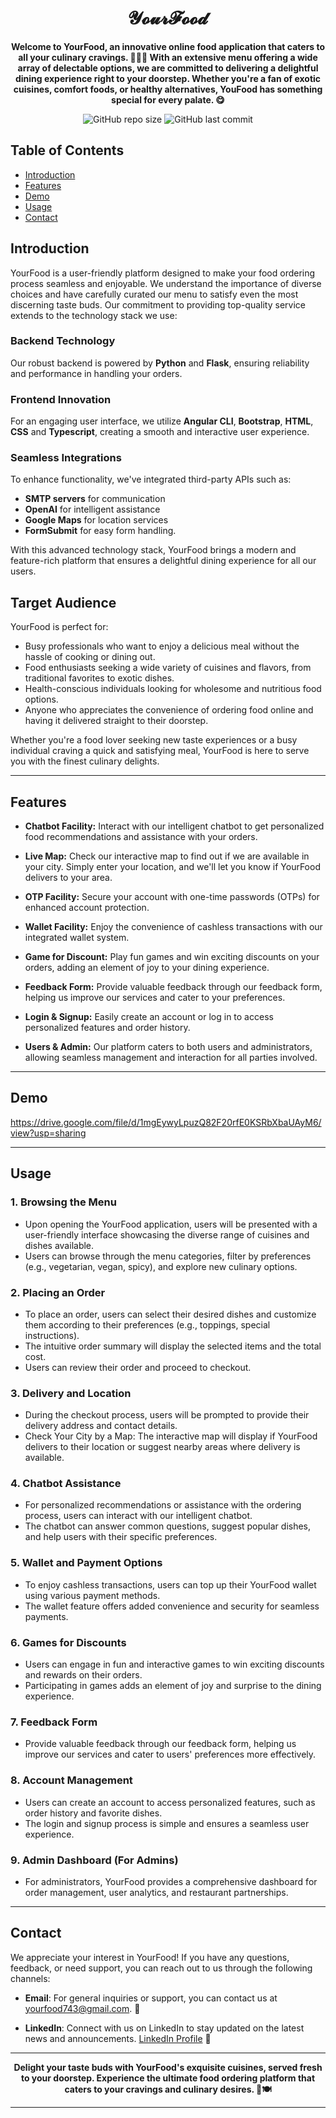 <h1 align="center">𝓨𝓸𝓾𝓻𝓕𝓸𝓸𝓭</h1>

<p align="center">
  <b>Welcome to YourFood, an innovative online food application that caters to all your culinary cravings. 🍔🍕🥗 With an extensive menu offering a wide array of delectable options, we are committed to delivering a delightful dining experience right to your doorstep. Whether you're a fan of exotic cuisines, comfort foods, or healthy alternatives, YouFood has something special for every palate. 😋</b>
</p>

<p align="center">
  <img alt="GitHub repo size" src="https://img.shields.io/github/repo-size/shalugupta5/YourFood_Frontend">
  <img alt="GitHub last commit" src="https://img.shields.io/github/last-commit/shalugupta5/YourFood_Frontend">
</p>

## Table of Contents
- [Introduction](#introduction)
- [Features](#features)
- [Demo](#demo)
- [Usage](#usage)
- [Contact](#contact)

## Introduction

YourFood is a user-friendly platform designed to make your food ordering process seamless and enjoyable. We understand the importance of diverse choices and have carefully curated our menu to satisfy even the most discerning taste buds. Our commitment to providing top-quality service extends to the technology stack we use:

### Backend Technology
Our robust backend is powered by **Python** and **Flask**, ensuring reliability and performance in handling your orders.

### Frontend Innovation
For an engaging user interface, we utilize **Angular CLI**, **Bootstrap**, **HTML**, **CSS** and **Typescript**, creating a smooth and interactive user experience.

### Seamless Integrations
To enhance functionality, we've integrated third-party APIs such as:
- **SMTP servers** for communication
- **OpenAI** for intelligent assistance
- **Google Maps** for location services
- **FormSubmit** for easy form handling.

With this advanced technology stack, YourFood brings a modern and feature-rich platform that ensures a delightful dining experience for all our users.

## Target Audience
YourFood is perfect for:
- Busy professionals who want to enjoy a delicious meal without the hassle of cooking or dining out.
- Food enthusiasts seeking a wide variety of cuisines and flavors, from traditional favorites to exotic dishes.
- Health-conscious individuals looking for wholesome and nutritious food options.
- Anyone who appreciates the convenience of ordering food online and having it delivered straight to their doorstep.

Whether you're a food lover seeking new taste experiences or a busy individual craving a quick and satisfying meal, YourFood is here to serve you with the finest culinary delights.

---


## Features

- **Chatbot Facility:** Interact with our intelligent chatbot to get personalized food recommendations and assistance with your orders.

- **Live Map:** Check our interactive map to find out if we are available in your city. Simply enter your location, and we'll let you know if YourFood delivers to your area.

- **OTP Facility:** Secure your account with one-time passwords (OTPs) for enhanced account protection.

- **Wallet Facility:** Enjoy the convenience of cashless transactions with our integrated wallet system.

- **Game for Discount:** Play fun games and win exciting discounts on your orders, adding an element of joy to your dining experience.

- **Feedback Form:** Provide valuable feedback through our feedback form, helping us improve our services and cater to your preferences.

- **Login & Signup:** Easily create an account or log in to access personalized features and order history.

- **Users & Admin:** Our platform caters to both users and administrators, allowing seamless management and interaction for all parties involved.

---

## Demo

https://drive.google.com/file/d/1mgEywyLpuzQ82F20rfE0KSRbXbaUAyM6/view?usp=sharing

---

## Usage

### 1. Browsing the Menu
- Upon opening the YourFood application, users will be presented with a user-friendly interface showcasing the diverse range of cuisines and dishes available.
- Users can browse through the menu categories, filter by preferences (e.g., vegetarian, vegan, spicy), and explore new culinary options.

### 2. Placing an Order
- To place an order, users can select their desired dishes and customize them according to their preferences (e.g., toppings, special instructions).
- The intuitive order summary will display the selected items and the total cost.
- Users can review their order and proceed to checkout.

### 3. Delivery and Location
- During the checkout process, users will be prompted to provide their delivery address and contact details.
- Check Your City by a Map: The interactive map will display if YourFood delivers to their location or suggest nearby areas where delivery is available.

### 4. Chatbot Assistance
- For personalized recommendations or assistance with the ordering process, users can interact with our intelligent chatbot.
- The chatbot can answer common questions, suggest popular dishes, and help users with their specific preferences.

### 5. Wallet and Payment Options
- To enjoy cashless transactions, users can top up their YourFood wallet using various payment methods.
- The wallet feature offers added convenience and security for seamless payments.

### 6. Games for Discounts
- Users can engage in fun and interactive games to win exciting discounts and rewards on their orders.
- Participating in games adds an element of joy and surprise to the dining experience.

### 7. Feedback Form
- Provide valuable feedback through our feedback form, helping us improve our services and cater to users' preferences more effectively.

### 8. Account Management
- Users can create an account to access personalized features, such as order history and favorite dishes.
- The login and signup process is simple and ensures a seamless user experience.

### 9. Admin Dashboard (For Admins)
- For administrators, YourFood provides a comprehensive dashboard for order management, user analytics, and restaurant partnerships.

---

## Contact

We appreciate your interest in YourFood! If you have any questions, feedback, or need support, you can reach out to us through the following channels:

- **Email**: For general inquiries or support, you can contact us at yourfood743@gmail.com. 📧

- **LinkedIn**: Connect with us on LinkedIn to stay updated on the latest news and announcements. [LinkedIn Profile](https://www.linkedin.com/in/km-shalu-gupta-110207247/) 🔗


---

<p align="center">
  <b>Delight your taste buds with YourFood's exquisite cuisines, served fresh to your doorstep. Experience the ultimate food ordering platform that caters to your cravings and culinary desires. 🚀🍽️</b>
</p>

---

